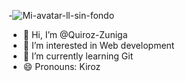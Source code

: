 -![Mi-avatar-ll-sin-fondo](https://github.com/user-attachments/assets/32a2675a-d3f4-40b2-9934-159e59d75186)
- 👋 Hi, I’m @Quiroz-Zuniga 
- 👀 I’m interested in Web development
- 🌱 I’m currently learning Git 
- 😄 Pronouns: Kiroz
  

<!---
Quiroz-Zuniga/Quiroz-Zuniga is a ✨ special ✨ repository because its `README.md` (this file) appears on your GitHub profile.
You can click the Preview link to take a look at your changes.
--->
